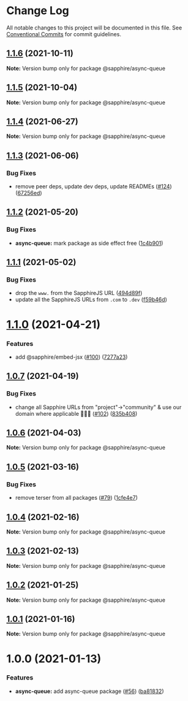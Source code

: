 # Change Log

All notable changes to this project will be documented in this file.
See [Conventional Commits](https://conventionalcommits.org) for commit guidelines.

## [1.1.6](https://github.com/sapphiredev/utilities/compare/@sapphire/async-queue@1.1.5...@sapphire/async-queue@1.1.6) (2021-10-11)

**Note:** Version bump only for package @sapphire/async-queue

## [1.1.5](https://github.com/sapphiredev/utilities/compare/@sapphire/async-queue@1.1.4...@sapphire/async-queue@1.1.5) (2021-10-04)

**Note:** Version bump only for package @sapphire/async-queue

## [1.1.4](https://github.com/sapphiredev/utilities/compare/@sapphire/async-queue@1.1.3...@sapphire/async-queue@1.1.4) (2021-06-27)

**Note:** Version bump only for package @sapphire/async-queue

## [1.1.3](https://github.com/sapphiredev/utilities/compare/@sapphire/async-queue@1.1.2...@sapphire/async-queue@1.1.3) (2021-06-06)

### Bug Fixes

-   remove peer deps, update dev deps, update READMEs ([#124](https://github.com/sapphiredev/utilities/issues/124)) ([67256ed](https://github.com/sapphiredev/utilities/commit/67256ed43b915b02a8b5c68230ba82d6210c5032))

## [1.1.2](https://github.com/sapphiredev/utilities/compare/@sapphire/async-queue@1.1.1...@sapphire/async-queue@1.1.2) (2021-05-20)

### Bug Fixes

-   **async-queue:** mark package as side effect free ([1c4b901](https://github.com/sapphiredev/utilities/commit/1c4b901cda3d14bd085c35cc74e160f844567ba7))

## [1.1.1](https://github.com/sapphiredev/utilities/compare/@sapphire/async-queue@1.1.0...@sapphire/async-queue@1.1.1) (2021-05-02)

### Bug Fixes

-   drop the `www.` from the SapphireJS URL ([494d89f](https://github.com/sapphiredev/utilities/commit/494d89ffa04f78c195b93d7905b3232884f7d7e2))
-   update all the SapphireJS URLs from `.com` to `.dev` ([f59b46d](https://github.com/sapphiredev/utilities/commit/f59b46d1a0ebd39cad17b17d71cd3b9da808d5fd))

# [1.1.0](https://github.com/sapphiredev/utilities/compare/@sapphire/async-queue@1.0.7...@sapphire/async-queue@1.1.0) (2021-04-21)

### Features

-   add @sapphire/embed-jsx ([#100](https://github.com/sapphiredev/utilities/issues/100)) ([7277a23](https://github.com/sapphiredev/utilities/commit/7277a236015236ed8e81b7882875410facc4ce17))

## [1.0.7](https://github.com/sapphiredev/utilities/compare/@sapphire/async-queue@1.0.6...@sapphire/async-queue@1.0.7) (2021-04-19)

### Bug Fixes

-   change all Sapphire URLs from "project"->"community" & use our domain where applicable 👨‍🌾🚜 ([#102](https://github.com/sapphiredev/utilities/issues/102)) ([835b408](https://github.com/sapphiredev/utilities/commit/835b408e8e57130c3787aca2e32613346ff23e4d))

## [1.0.6](https://github.com/sapphiredev/utilities/compare/@sapphire/async-queue@1.0.5...@sapphire/async-queue@1.0.6) (2021-04-03)

**Note:** Version bump only for package @sapphire/async-queue

## [1.0.5](https://github.com/sapphiredev/utilities/compare/@sapphire/async-queue@1.0.4...@sapphire/async-queue@1.0.5) (2021-03-16)

### Bug Fixes

-   remove terser from all packages ([#79](https://github.com/sapphiredev/utilities/issues/79)) ([1cfe4e7](https://github.com/sapphiredev/utilities/commit/1cfe4e7c804e62c142495686d2b83b81d0026c02))

## [1.0.4](https://github.com/sapphiredev/utilities/compare/@sapphire/async-queue@1.0.3...@sapphire/async-queue@1.0.4) (2021-02-16)

**Note:** Version bump only for package @sapphire/async-queue

## [1.0.3](https://github.com/sapphiredev/utilities/compare/@sapphire/async-queue@1.0.2...@sapphire/async-queue@1.0.3) (2021-02-13)

**Note:** Version bump only for package @sapphire/async-queue

## [1.0.2](https://github.com/sapphiredev/utilities/compare/@sapphire/async-queue@1.0.1...@sapphire/async-queue@1.0.2) (2021-01-25)

**Note:** Version bump only for package @sapphire/async-queue

## [1.0.1](https://github.com/sapphiredev/utilities/compare/@sapphire/async-queue@1.0.0...@sapphire/async-queue@1.0.1) (2021-01-16)

**Note:** Version bump only for package @sapphire/async-queue

# 1.0.0 (2021-01-13)

### Features

-   **async-queue:** add async-queue package ([#56](https://github.com/sapphiredev/utilities/issues/56)) ([ba81832](https://github.com/sapphiredev/utilities/commit/ba8183287dbbc3f3d7d79af6d5a2d3dd8d62f63e))
